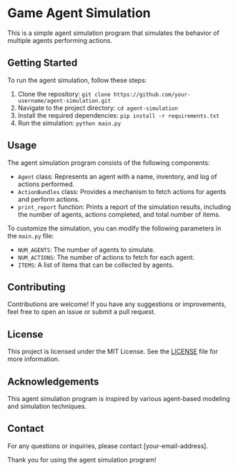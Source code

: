 # Game Agent Simulation

This is a simple agent simulation program that simulates the behavior of multiple agents performing actions.

## Getting Started

To run the agent simulation, follow these steps:

1. Clone the repository: `git clone https://github.com/your-username/agent-simulation.git`
2. Navigate to the project directory: `cd agent-simulation`
3. Install the required dependencies: `pip install -r requirements.txt`
4. Run the simulation: `python main.py`

## Usage

The agent simulation program consists of the following components:

- `Agent` class: Represents an agent with a name, inventory, and log of actions performed.
- `ActionBundles` class: Provides a mechanism to fetch actions for agents and perform actions.
- `print_report` function: Prints a report of the simulation results, including the number of agents, actions completed, and total number of items.

To customize the simulation, you can modify the following parameters in the `main.py` file:

- `NUM_AGENTS`: The number of agents to simulate.
- `NUM_ACTIONS`: The number of actions to fetch for each agent.
- `ITEMS`: A list of items that can be collected by agents.

## Contributing

Contributions are welcome! If you have any suggestions or improvements, feel free to open an issue or submit a pull request.

## License

This project is licensed under the MIT License. See the [LICENSE](vscode-webview://0l5om06qsts4u5mli8s59cr08vvokmj53010pb30r3l486vgifbe/LICENSE) file for more information.

## Acknowledgements

This agent simulation program is inspired by various agent-based modeling and simulation techniques.

## Contact

For any questions or inquiries, please contact [your-email-address].

Thank you for using the agent simulation program!
